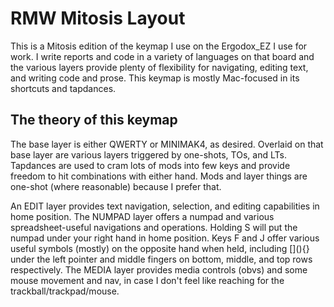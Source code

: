 # RMW Mitosis Layout

This is a Mitosis edition of the keymap I use on the Ergodox_EZ I use for work. I write reports and code in a variety of languages on that board and the various layers provide plenty of flexibility for navigating, editing text, and writing code and prose. This keymap is mostly Mac-focused in its shortcuts and tapdances.

## The theory of this keymap

The base layer is either QWERTY or MINIMAK4, as desired. Overlaid on that base layer are various layers triggered by one-shots, TOs, and LTs. Tapdances are used to cram lots of mods into few keys and provide freedom to hit combinations with either hand. Mods and layer things are one-shot (where reasonable) because I prefer that. 

An EDIT layer provides text navigation, selection, and editing capabilities in home position. The NUMPAD layer offers a numpad and various spreadsheet-useful navigations and operations. Holding S will put the numpad under your right hand in home position. Keys F and J offer various useful symbols (mostly) on the opposite hand when held, including \[\]\(\)\{\} under the left pointer and middle fingers on bottom, middle, and top rows respectively. The MEDIA layer provides media controls (obvs) and some mouse movement and nav, in case I don't feel like reaching for the trackball/trackpad/mouse. 
